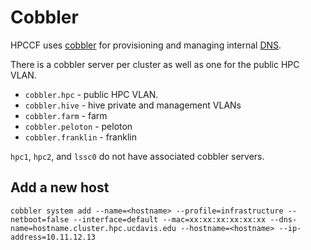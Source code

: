# Cobbler

HPCCF uses [cobbler](https://cobbler.github.io/) for provisioning and managing
internal [DNS](../dns).

There is a cobbler server per cluster as well as one for the public HPC VLAN.

- `cobbler.hpc` - public HPC VLAN.
- `cobbler.hive` - hive private and management VLANs
- `cobbler.farm` - farm 
- `cobbler.peloton` - peloton
- `cobbler.franklin` - franklin

`hpc1`, `hpc2`, and `lssc0` do not have associated cobbler servers. 

## Add a new host

```
cobbler system add --name=<hostname> --profile=infrastructure --netboot=false --interface=default --mac=xx:xx:xx:xx:xx:xx --dns-name=hostname.cluster.hpc.ucdavis.edu --hostname=<hostname> --ip-address=10.11.12.13
```
